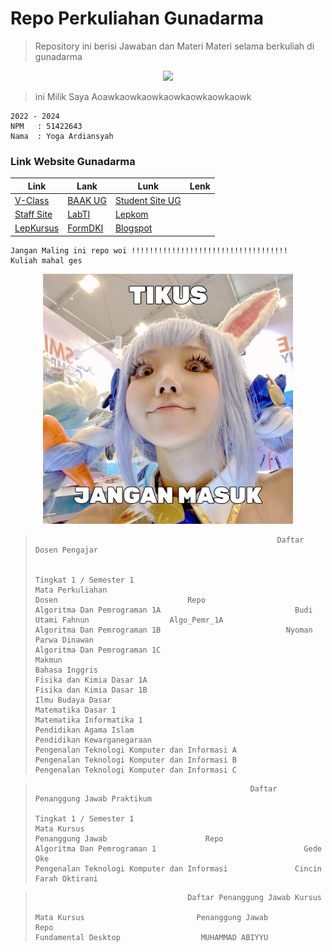 # Repo Perkuliahan Gunadarma
>Repository ini berisi Jawaban dan Materi Materi selama berkuliah di gunadarma


<div align="center">
<img src="https://baak.gunadarma.ac.id/public/images/logo2.png" width="250">
</div>

>ini Milik Saya Aoawkaowkaowkaowkaowkaowkaowk
```
2022 - 2024
NPM   : 51422643
Nama  : Yoga Ardiansyah
```
### Link Website Gunadarma
| Link  | Lank | Lunk | Lenk |
| ------------- | ------------- | ---------------- |---------------- |
| [ V-Class](https://v-class.gunadarma.ac.id/) | [BAAK UG](https://baak.gunadarma.ac.id/) | [Student Site UG](https://studentsite.gunadarma.ac.id/) |
| [Staff Site](http://staffsite.gunadarma.ac.id/index.php?go=search) | [LabTI](http://ti.lab.gunadarma.ac.id/) | [Lepkom](https://vm.lepkom.gunadarma.ac.id/) |
| [LepKursus](https://kursusvmlepkom.gunadarma.ac.id/)|[FormDKI](https://onlineform.bankdki.co.id/login)|[Blogspot](https://ugyogaardiansyah.blogspot.com/) |

```
Jangan Maling ini repo woi !!!!!!!!!!!!!!!!!!!!!!!!!!!!!!!!!!!
Kuliah mahal ges
```

<div align="center">
<img src="https://raw.githubusercontent.com/yogaardiansyah/Algoritma_Pemrograman_1A/main/nekonoi_pekora.jpg" width="400">
</div>


>```
>                                                       Daftar Dosen Pengajar
>
>                                                                                                       Tingkat 1 / Semester 1
> Mata Perkuliahan                                              Dosen                             Repo
>Algoritma Dan Pemrograman 1A                              Budi Utami Fahnun                  Algo_Pemr_1A
>Algoritma Dan Pemrograman 1B                            Nyoman Parwa Dinawan
>Algoritma Dan Pemrograman 1C                                     Makmun
>Bahasa Inggris
>Fisika dan Kimia Dasar 1A
>Fisika dan Kimia Dasar 1B
>Ilmu Budaya Dasar
>Matematika Dasar 1
>Matematika Informatika 1
>Pendidikan Agama Islam
>Pendidikan Kewarganegaraan
>Pengenalan Teknologi Komputer dan Informasi A
>Pengenalan Teknologi Komputer dan Informasi B
>Pengenalan Teknologi Komputer dan Informasi C
>```

>```
>                                                 Daftar Penanggung Jawab Praktikum
>                                                                                                        Tingkat 1 / Semester 1
> Mata Kursus                                               Penanggung Jawab                      Repo            
> Algoritma Dan Pemrograman 1                                 Gede Oke
> Pengenalan Teknologi Komputer dan Informasi               Cincin Farah Oktirani
>```

>```
>                                   Daftar Penanggung Jawab Kursus
>
> Mata Kursus                         Penanggung Jawab                      Repo
> Fundamental Desktop                  MUHAMMAD ABIYYU
>```
